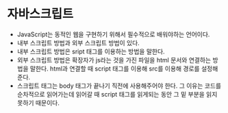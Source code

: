# 자바스크립트
- JavaScript는 동적인 웹을 구현하기 위해서 필수적으로 배워야하는 언어이다.
- 내부 스크립트 방법과 외부 스크립트 방법이 있다.
- 내부 스크립트 방법은 sript 태그를 이용하는 방법을 말한다.
- 외부 스크립트 방법은 확장자가 js라는 것을 가진 파일을 html 문서와 연결하는 방법을 말한다. html과 연결할 때 script 태그를 이용해 src를 이용해 경로를 설정해준다.
- 스크립트 태그는 body 태그가 끝나기 직전에 사용해주어야 한다. 그 이유는 코드를 순차적으로 읽어가는데 읽어갈 때 script 태그를 읽게되는 동안 그 밑 부분을 읽지 못하기 때문이다.



